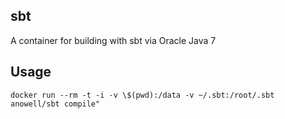 sbt
------

A container for building with sbt via Oracle Java 7 

Usage
-----

    docker run --rm -t -i -v \$(pwd):/data -v ~/.sbt:/root/.sbt anowell/sbt compile"

